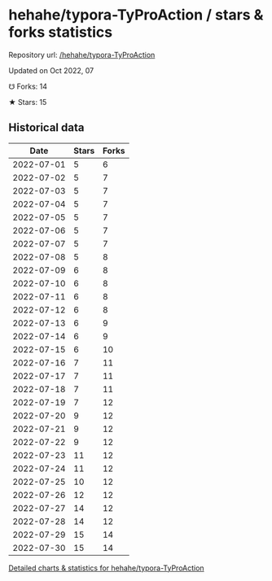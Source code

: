 # hehahe/typora-TyProAction / stars & forks statistics

Repository url: [/hehahe/typora-TyProAction](https://github.com/hehahe/typora-TyProAction)

Updated on Oct 2022, 07

☋ Forks: 14

★ Stars: 15

## Historical data
| Date | Stars | Forks |
|------|-------|-------|
| 2022-07-01 | 5 | 6 | 
| 2022-07-02 | 5 | 7 | 
| 2022-07-03 | 5 | 7 | 
| 2022-07-04 | 5 | 7 | 
| 2022-07-05 | 5 | 7 | 
| 2022-07-06 | 5 | 7 | 
| 2022-07-07 | 5 | 7 | 
| 2022-07-08 | 5 | 8 | 
| 2022-07-09 | 6 | 8 | 
| 2022-07-10 | 6 | 8 | 
| 2022-07-11 | 6 | 8 | 
| 2022-07-12 | 6 | 8 | 
| 2022-07-13 | 6 | 9 | 
| 2022-07-14 | 6 | 9 | 
| 2022-07-15 | 6 | 10 | 
| 2022-07-16 | 7 | 11 | 
| 2022-07-17 | 7 | 11 | 
| 2022-07-18 | 7 | 11 | 
| 2022-07-19 | 7 | 12 | 
| 2022-07-20 | 9 | 12 | 
| 2022-07-21 | 9 | 12 | 
| 2022-07-22 | 9 | 12 | 
| 2022-07-23 | 11 | 12 | 
| 2022-07-24 | 11 | 12 | 
| 2022-07-25 | 10 | 12 | 
| 2022-07-26 | 12 | 12 | 
| 2022-07-27 | 14 | 12 | 
| 2022-07-28 | 14 | 12 | 
| 2022-07-29 | 15 | 14 | 
| 2022-07-30 | 15 | 14 | 


[Detailed charts & statistics for hehahe/typora-TyProAction](https://reviewgithub.com/rep/hehahe/typora-TyProAction)
